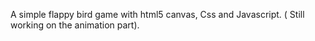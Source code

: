 A simple flappy bird game with html5 canvas, Css and Javascript.
( Still working on the animation part).
